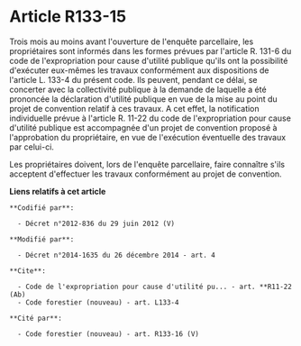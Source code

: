 # Article R133-15

Trois mois au moins avant l'ouverture de l'enquête parcellaire, les propriétaires sont informés dans les formes prévues par
l'article R. 131-6 du code de l'expropriation pour cause d'utilité publique qu'ils ont la possibilité d'exécuter eux-mêmes
les travaux conformément aux dispositions de l'article L. 133-4 du présent code. Ils peuvent, pendant ce délai, se concerter
avec la collectivité publique à la demande de laquelle a été prononcée la déclaration d'utilité publique en vue de la mise au
point du projet de convention relatif à ces travaux. A cet effet, la notification individuelle prévue à l'article R. 11-22 du
code de l'expropriation pour cause d'utilité publique est accompagnée d'un projet de convention proposé à l'approbation du
propriétaire, en vue de l'exécution éventuelle des travaux par celui-ci.

Les propriétaires doivent, lors de l'enquête parcellaire, faire connaître s'ils acceptent d'effectuer les travaux
conformément au projet de convention.

**Liens relatifs à cet article**

	**Codifié par**:

	  - Décret n°2012-836 du 29 juin 2012 (V)

	**Modifié par**:

	  - Décret n°2014-1635 du 26 décembre 2014 - art. 4

	**Cite**:

	  - Code de l'expropriation pour cause d'utilité pu... - art. **R11-22 (Ab)
	  - Code forestier (nouveau) - art. L133-4

	**Cité par**:

	  - Code forestier (nouveau) - art. R133-16 (V)
